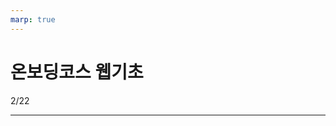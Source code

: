 ```yaml
---
marp: true
---
```


# 온보딩코스 웹기초

2/22

---

<!-- {docs/01.http.md} -->
<!-- {docs/02.web.md} -->
<!-- {docs/03.fe-be.md} -->
<!-- {docs/04.async.md} -->
